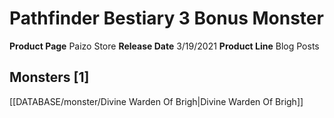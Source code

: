 ﻿---
id: '78'
name: Pathfinder Bestiary 3 Bonus Monster
rarity: Common
rus_type_level: null
source: null
trait: null
type: Source

---
# Pathfinder Bestiary 3 Bonus Monster

**Product Page** Paizo Store
**Release Date** 3/19/2021
**Product Line** Blog Posts

## Monsters [1]

[[DATABASE/monster/Divine Warden Of Brigh|Divine Warden Of Brigh]]